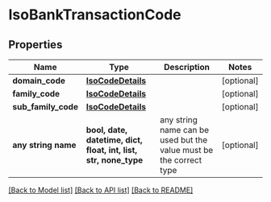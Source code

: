 # IsoBankTransactionCode


## Properties
Name | Type | Description | Notes
------------ | ------------- | ------------- | -------------
**domain_code** | [**IsoCodeDetails**](IsoCodeDetails.md) |  | [optional] 
**family_code** | [**IsoCodeDetails**](IsoCodeDetails.md) |  | [optional] 
**sub_family_code** | [**IsoCodeDetails**](IsoCodeDetails.md) |  | [optional] 
**any string name** | **bool, date, datetime, dict, float, int, list, str, none_type** | any string name can be used but the value must be the correct type | [optional]

[[Back to Model list]](../README.md#documentation-for-models) [[Back to API list]](../README.md#documentation-for-api-endpoints) [[Back to README]](../README.md)


